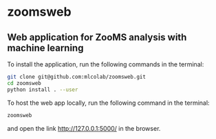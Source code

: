 # zoomsweb
## Web application for ZooMS analysis with machine learning

To install the application, run the following commands in the terminal:
```bash
git clone git@github.com:mlcolab/zoomsweb.git
cd zoomsweb
python install . --user
```

To host the web app locally, run the following command in the terminal:
```bash
zoomsweb
```

and open the link http://127.0.0.1:5000/ in the browser.
